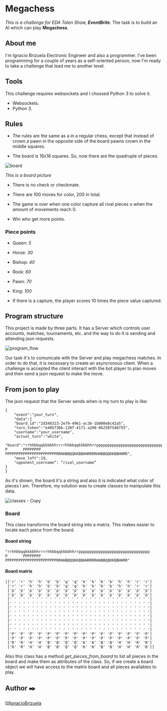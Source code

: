 # Megachess 
_This is a challenge for EDA Talen Show, **EventBrite**._
The task is to build an AI which can play **Megachess**.

## About me
I'm Ignacio Brizuela Electronic Engineer and also a programmer. I've been programming for a couple of years as a self-oriented person, now I'm ready to take a challenge that lead me to another level.

## Tools
This challenge requires websockets and I chossed Python 3 to solve it.

* Websockets.
* Python 3.

## Rules
- The rules are the same as a in a regular chess, except that instead of crown a pawn in the opposite side of the board pawns crown in the middle squares.

- The board is 16x16 squares. So, now there are the quadruple of pieces.

![board](https://user-images.githubusercontent.com/40641262/100382354-f0e78900-2ff9-11eb-96c1-bbbecb35b228.png)

_This is a board picture_

- There is no check or checkmate.

- There are 100 moves for color, 200 in total.

- The game is over when one color capture all rival pieces o when the amount of movements reach 0.

- Win who get more points.

### Piece points
- Queen:     _5_
- Horse:    _30_
- Bishop:   _40_
- Rook:     _60_
- Pawn:     _70_
- King:    _100_

- If there is a capture, the player scores 10 times the piece value captured. 

## Program structure
This project is made by three parts. It has a Server which controls user accounts, matches, tournaments, etc. and the way to do it is sending and attending json requests.

![program_flow](https://user-images.githubusercontent.com/40641262/100389612-9dcb0180-300c-11eb-9013-ca4a4b75c10d.png)

Our task it's to comunicate with the Server and play megachess matches. In order to do that, it is necessary to create an asyncronous client.
When a challenge is accepted the client interact with the bot player to plan moves and then send a json request to make the move.

## From json to play
The json request that the Server sends when is my turn to play is like:

```
{
    "event":"your_turn",
    "data":{
    "board_id":"2d348323-2e79-4961-ac36-1b000e8c42a5",
    "turn_token":"e40573bb-138f-4171-a200-66258f546755",
    "username":"your_username",
    "actual_turn":"white",
    "board":"rrhhbbqqkkbbhhrrrrhhbbqqkkbbhhrrpppppppppppppppppppppppppppppppp                                                                                                                        P       PPPPPPPP PPPPPPPPPPPPPPPPPPPPPPPRRHHBBQQKKBBHHRRRRHHBBQQKKBBHHRR",
    "move_left":19, 
    "opponent_username”: “rival_username”
}
}
```

As it's shown, the board it's a string and also it is indicated what color of pieces I am. Therefore, my solution was to create classes to manipulate this data.

![classes - Copy](https://user-images.githubusercontent.com/40641262/100390930-b9d0a200-3010-11eb-92a6-636aaec78275.png)

### Board
This class transforms the board string into a matrix. This makes easier to locate each piece from the board.

#### Board string
```
"rrhhbbqqkkbbhhrrrrhhbbqqkkbbhhrrpppppppppppppppppppppppppppppppp                                                                                                                        P       PPPPPPPP PPPPPPPPPPPPPPPPPPPPPPPRRHHBBQQKKBBHHRRRRHHBBQQKKBBHHRR"
```

#### Board matrix
```
[['r' 'r' 'h' 'h' 'b' 'b' 'q' 'q' 'k' 'k' 'b' 'b' 'h' 'h' 'r' 'r']
 ['r' 'r' 'h' 'h' 'b' 'b' 'q' 'q' 'k' 'k' 'b' 'b' 'h' 'h' 'r' 'r']
 ['p' 'p' 'p' 'p' 'p' 'p' 'p' 'p' 'p' 'p' 'p' 'p' 'p' 'p' 'p' 'p']
 ['p' 'p' 'p' 'p' 'p' 'p' 'p' 'p' 'p' 'p' 'p' 'p' 'p' 'p' 'p' 'p']
 [' ' ' ' ' ' ' ' ' ' ' ' ' ' ' ' ' ' ' ' ' ' ' ' ' ' ' ' ' ' ' ']
 [' ' ' ' ' ' ' ' ' ' ' ' ' ' ' ' ' ' ' ' ' ' ' ' ' ' ' ' ' ' ' ']
 [' ' ' ' ' ' ' ' ' ' ' ' ' ' ' ' ' ' ' ' ' ' ' ' ' ' ' ' ' ' ' ']
 [' ' ' ' ' ' ' ' ' ' ' ' ' ' ' ' ' ' ' ' ' ' ' ' ' ' ' ' ' ' ' ']
 [' ' ' ' ' ' ' ' ' ' ' ' ' ' ' ' ' ' ' ' ' ' ' ' ' ' ' ' ' ' ' ']
 [' ' ' ' ' ' ' ' ' ' ' ' ' ' ' ' ' ' ' ' ' ' ' ' ' ' ' ' ' ' ' ']
 [' ' ' ' ' ' ' ' ' ' ' ' ' ' ' ' ' ' ' ' ' ' ' ' ' ' ' ' ' ' ' ']
 [' ' ' ' ' ' ' ' ' ' ' ' ' ' ' ' ' ' ' ' ' ' ' ' ' ' ' ' ' ' ' ']
 ['P' 'P' 'P' 'P' 'P' 'P' 'P' 'P' 'P' 'P' 'P' 'P' 'P' 'P' 'P' 'P']
 ['P' 'P' 'P' 'P' 'P' 'P' 'P' 'P' 'P' 'P' 'P' 'P' 'P' 'P' 'P' 'P']
 ['R' 'R' 'H' 'H' 'B' 'B' 'Q' 'Q' 'K' 'K' 'B' 'B' 'H' 'H' 'R' 'R']
 ['R' 'R' 'H' 'H' 'B' 'B' 'Q' 'Q' 'K' 'K' 'B' 'B' 'H' 'H' 'R' 'R']]
```

Also this class has a method _get_pieces_from_board_ to list all pieces in the board and make them as attributes of the class.
So, if we create a board object we will have access to the matrix board and all pieces availables to play.

## Author ✒️

⌨️[IgnacioBrizuela](https://github.com/ignaciobrizuela)